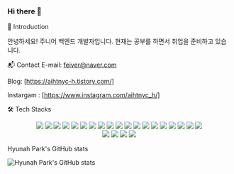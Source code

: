 ### Hi there 👋

<!--
**aihtnyc-h/aihtnyc-h** is a ✨ _special_ ✨ repository because its `README.md` (this file) appears on your GitHub profile.

Here are some ideas to get you started:

- 🔭 I’m currently working on ...
- 🌱 I’m currently learning ...
- 👯 I’m looking to collaborate on ...
- 🤔 I’m looking for help with ...
- 💬 Ask me about ...
- 📫 How to reach me: ...
- 😄 Pronouns: ...
- ⚡ Fun fact: ...
-->
💬 Introduction

안녕하세요! 주니어 백엔드 개발자입니다.
현재는 공부를 하면서 취업을 준비하고 있습니다.

📬 Contact
E-mail: feiver@naver.com

Blog: [https://aihtnyc-h.tistory.com/]

Instargam : [https://www.instagram.com/aihtnyc_h/]

🛠 Tech Stacks
	<div align="center">
	<img src="https://img.shields.io/badge/Java-007396?style=flat&logo=Java&logoColor=white" />
	<img src="https://img.shields.io/badge/Spring-6DB33F?style=flat&logo=Java&logoColor=white" />
	<img src="https://img.shields.io/badge/springboot-6DB33F?style=flat&logo=Java&logoColor=white" />
	<img src="https://img.shields.io/badge/springsecurity-6DB33F?style=flat&logo=Java&logoColor=white" />
	<img src="https://img.shields.io/badge/Spring Data-6DB33F?style=flat&logo=Java&logoColor=white" />
	<img src="https://img.shields.io/badge/Spring Framework-6DB33F?style=flat&logo=Java&logoColor=white" />
	<img src="https://img.shields.io/badge/Querydsl-3498DB?style=flat&logo=Java&logoColor=white" />
	<img src="https://img.shields.io/badge/Mapstruct-E85C33?style=flat&logo=Java&logoColor=white" />
	<img src="https://img.shields.io/badge/Nginx-6DB33F?style=flat&logo=Java&logoColor=white" />
	<img src="https://img.shields.io/badge/Amazon CodeDeploy-527FFF?style=flat&logo=Java&logoColor=white" />
	<img src="https://img.shields.io/badge/Redis-6DB33F?style=flat&logo=Java&logoColor=white" />
	<img src="https://img.shields.io/badge/Amazon EC2-FF9900?style=flat&logo=Java&logoColor=white" />
	<img src="https://img.shields.io/badge/amazon RDS-527FFF?style=flat&logo=Java&logoColor=white" />
	<img src="https://img.shields.io/badge/amazon S3-569A31?style=flat&logo=Java&logoColor=white" />
	<img src="https://img.shields.io/badge/json-000000?style=flat&logo=Java&logoColor=white" />
	<img src="https://img.shields.io/badge/jwt-6DB33F?style=flat&logo=Java&logoColor=white" />
	<img src="https://img.shields.io/badge/jpa-6DB33F?style=flat&logo=Java&logoColor=white" />
	<img src="https://img.shields.io/badge/intellijidea-000000?style=flat&logo=Java&logoColor=white" />
	<img src="https://img.shields.io/badge/eclipseide-2C2255?style=flat&logo=Java&logoColor=white" />	
	<img src="https://img.shields.io/badge/HTML5-E34F26?style=flat&logo=HTML5&logoColor=white" />
	<img src="https://img.shields.io/badge/CSS3-1572B6?style=flat&logo=CSS3&logoColor=white" />
	<img src="https://img.shields.io/badge/json-000000?style=flat&logo=Java&logoColor=white" />
	<img src="https://img.shields.io/badge/adobeillustrator-FF9A00?style=flat&logo=Java&logoColor=white" />

</div>
     

Hyunah Park's GitHub stats

![Hyunah Park's GitHub stats](https://github-readme-stats.vercel.app/api?username=aihtnyc-h&show_icons=true&theme=radical)
